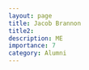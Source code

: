 ```yaml
---
layout: page
title: Jacob Brannon
title2: 
description: ME
importance: 7
category: Alumni
---
```



